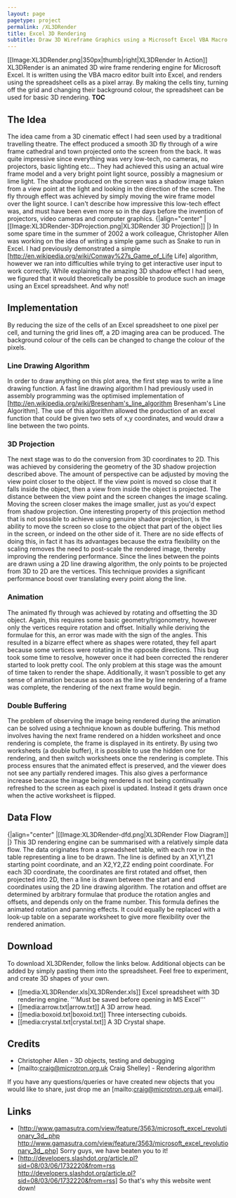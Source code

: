 ```yaml
---
layout: page
pagetype: project
permalink: /XL3DRender
title: Excel 3D Rendering
subtitle: Draw 3D Wireframe Graphics using a Microsoft Excel VBA Macro
---
```


[[Image:XL3DRender.png|350px|thumb|right|XL3DRender In Action]]
XL3DRender is an animated 3D wire frame rendering engine for Microsoft Excel. It is written using the VBA macro editor built into Excel, and renders using the spreadsheet cells as a pixel array. By making the cells tiny, turning off the grid and changing their background colour, the spreadsheet can be used for basic 3D rendering.
__TOC__<br clear="all">
## The Idea
The idea came from a 3D cinematic effect I had seen used by a traditional travelling theatre. The effect produced a smooth 3D fly through of a wire frame cathedral and town projected onto the screen from the back. It was quite impressive since everything was very low-tech, no cameras, no projectors, basic lighting etc... They had achieved this using an actual wire frame model and a very bright point light source, possibly a magnesium or lime light. The shadow produced on the screen was a shadow image taken from a view point at the light and looking in the direction of the screen. The fly through effect was achieved by simply moving the wire frame model over the light source. I can't describe how impressive this low-tech effect was, and must have been even more so in the days before the invention of projectors, video cameras and computer graphics.
{|align="center"
|[[Image:XL3DRender-3DProjection.png|XL3DRender 3D Projection]]
|}
In some spare time in the summer of 2002 a work colleague, Christopher Allen was working on the idea of writing a simple game such as Snake to run in Excel. I had previously demonstrated a simple [http://en.wikipedia.org/wiki/Conway%27s_Game_of_Life Life] algorithm, however we ran into difficulties while trying to get interactive user input to work correctly.
While explaining the amazing 3D shadow effect I had seen, we figured that it would theoretically be possible to produce such an image using an Excel spreadsheet. And why not!

## Implementation
By reducing the size of the cells of an Excel spreadsheet to one pixel per cell, and turning the grid lines off, a 2D imaging area can be produced. The background colour of the cells can be changed to change the colour of the pixels.

### Line Drawing Algorithm
In order to draw anything on this plot area, the first step was to write a line drawing function. A fast line drawing algorithm I had previously used in assembly programming was the optimised implementation of [http://en.wikipedia.org/wiki/Bresenham's_line_algorithm Bresenham's Line Algorithm]. The use of this algorithm allowed the production of an excel function that could be given two sets of x,y coordinates, and would draw a line between the two points.

### 3D Projection
The next stage was to do the conversion from 3D coordinates to 2D. This was achieved by considering the geometry of the 3D shadow projection described above. The amount of perspective can be adjusted by moving the view point closer to the object. If the view point is moved so close that it falls inside the object, then a view from inside the object is projected. The distance between the view point and the screen changes the image scaling. Moving the screen closer makes the image smaller, just as you'd expect from shadow projection. One interesting property of this projection method that is not possible to achieve using genuine shadow projection, is the ability to move the screen so close to the object that part of the object lies in the screen, or indeed on the other side of it. There are no side effects of doing this, in fact it has its advantages because the extra flexibility on the scaling removes the need to post-scale the rendered image, thereby improving the rendering performance.
Since the lines between the points are drawn using a 2D line drawing algorithm, the only points to be projected from 3D to 2D are the vertices. This technique provides a significant performance boost over translating every point along the line.

### Animation
The animated fly through was achieved by rotating and offsetting the 3D object. Again, this requires some basic geometry/trigonometry, however only the vertices require rotation and offset. Initially while deriving the formulae for this, an error was made with the sign of the angles. This resulted in a bizarre effect where as shapes were rotated, they fell apart because some vertices were rotating in the opposite directions. This bug took some time to resolve, however once it had been corrected the renderer started to look pretty cool. The only problem at this stage was the amount of time taken to render the shape. Additionally, it wasn't possible to get any sense of animation because as soon as the line by line rendering of a frame was complete, the rendering of the next frame would begin.

### Double Buffering
The problem of observing the image being rendered during the animation can be solved using a technique known as double buffering. This method involves having the next frame rendered on a hidden worksheet and once rendering is complete, the frame is displayed in its entirety. By using two worksheets (a double buffer), it is possible to use the hidden one for rendering, and then switch worksheets once the rendering is complete. This process ensures that the animated effect is preserved, and the viewer does not see any partially rendered images. This also gives a performance increase because the image being rendered is not being continually refreshed to the screen as each pixel is updated. Instead it gets drawn once when the active worksheet is flipped.

## Data Flow
{|align="center"
|[[Image:XL3DRender-dfd.png|XL3DRender Flow Diagram]]
|}
This 3D rendering engine can be summarised with a relatively simple data flow. The data originates from a spreadsheet table, with each row in the table representing a line to be drawn. The line is defined by an X1,Y1,Z1 starting point coordinate, and an X2,Y2,Z2 ending point coordinate.
For each 3D coordinate, the coordinates are first rotated and offset, then projected into 2D, then a line is drawn between the start and end coordinates using the 2D line drawing algorithm. The rotation and offset are determined by arbitrary formulae that produce the rotation angles and offsets, and depends only on the frame number. This formula defines the animated rotation and panning effects. It could equally be replaced with a look-up table on a separate worksheet to give more flexibility over the rendered animation.

## Download
To download XL3DRender, follow the links below. Additional objects can be added by simply pasting them into the spreadsheet. Feel free to experiment, and create 3D shapes of your own.
* [[media:XL3DRender.xls|XL3DRender.xls]] Excel spreadsheet with 3D rendering engine. '''Must be saved before opening in MS Excel'''
* [[media:arrow.txt|arrow.txt]] A 3D arrow head.
* [[media:boxoid.txt|boxoid.txt]] Three intersecting cuboids.
* [[media:crystal.txt|crystal.txt]] A 3D Crystal shape.

## Credits
* Christopher Allen - 3D objects, testing and debugging
* [mailto:craig@microtron.org.uk Craig Shelley] - Rendering algorithm

If you have any questions/queries or have created new objects that you would like to share, just drop me an [mailto:craig@microtron.org.uk email].

## Links
* [http://www.gamasutra.com/view/feature/3563/microsoft_excel_revolutionary_3d_.php http://www.gamasutra.com/view/feature/3563/microsoft_excel_revolutionary_3d_.php] Sorry guys, we have beaten you to it!
* [http://developers.slashdot.org/article.pl?sid=08/03/06/1732220&from=rss http://developers.slashdot.org/article.pl?sid=08/03/06/1732220&from=rss] So that's why this website went down!
